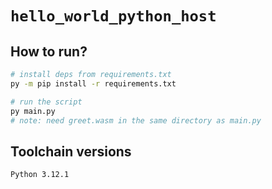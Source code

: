 # `hello_world_python_host`

## How to run?

```bash
# install deps from requirements.txt
py -m pip install -r requirements.txt

# run the script
py main.py
# note: need greet.wasm in the same directory as main.py
```

## Toolchain versions

```bash
Python 3.12.1
```